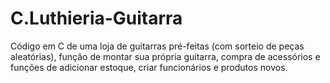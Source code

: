 # C.Luthieria-Guitarra
Código em C de uma loja de guitarras pré-feitas (com sorteio de peças aleatórias), função de montar sua própria guitarra, compra de acessórios e funções de adicionar estoque, criar funcionários e produtos novos.
